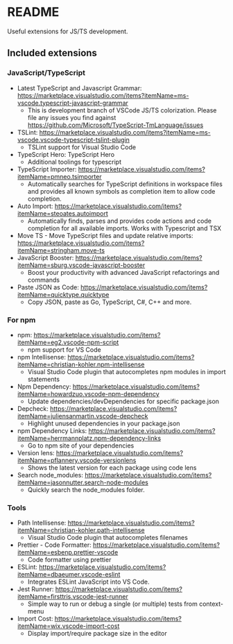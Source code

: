 # README

Useful extensions for JS/TS development.

## Included extensions

### JavaScript/TypeScript

- Latest TypeScript and Javascript Grammar: https://marketplace.visualstudio.com/items?itemName=ms-vscode.typescript-javascript-grammar
  - This is development branch of VSCode JS/TS colorization. Please file any issues you find against https://github.com/Microsoft/TypeScript-TmLanguage/issues
- TSLint: https://marketplace.visualstudio.com/items?itemName=ms-vscode.vscode-typescript-tslint-plugin
  - TSLint support for Visual Studio Code
- TypeScript Hero: TypeScript Hero
  - Additional toolings for typescript
- TypeScript Importer: https://marketplace.visualstudio.com/items?itemName=pmneo.tsimporter
  - Automatically searches for TypeScript definitions in workspace files and provides all known symbols as completion item to allow code completion.
- Auto Import: https://marketplace.visualstudio.com/items?itemName=steoates.autoimport
  - Automatically finds, parses and provides code actions and code completion for all available imports. Works with Typescript and TSX
- Move TS - Move TypeScript files and update relative imports: https://marketplace.visualstudio.com/items?itemName=stringham.move-ts
- JavaScript Booster: https://marketplace.visualstudio.com/items?itemName=sburg.vscode-javascript-booster
  - Boost your productivity with advanced JavaScript refactorings and commands
- Paste JSON as Code: https://marketplace.visualstudio.com/items?itemName=quicktype.quicktype
  - Copy JSON, paste as Go, TypeScript, C#, C++ and more.

### For npm

- npm: https://marketplace.visualstudio.com/items?itemName=eg2.vscode-npm-script
  - npm support for VS Code
- npm Intellisense: https://marketplace.visualstudio.com/items?itemName=christian-kohler.npm-intellisense
  - Visual Studio Code plugin that autocompletes npm modules in import statements
- Npm Dependency: https://marketplace.visualstudio.com/items?itemName=howardzuo.vscode-npm-dependency
  - Update dependencies/devDependencies for specific package.json
- Depcheck: https://marketplace.visualstudio.com/items?itemName=juliensanmartin.vscode-depcheck
  - Highlight unused dependencies in your package.json
- npm Dependency Links: https://marketplace.visualstudio.com/items?itemName=herrmannplatz.npm-dependency-links
  - Go to npm site of your dependencies
- Version lens: https://marketplace.visualstudio.com/items?itemName=pflannery.vscode-versionlens
  - Shows the latest version for each package using code lens
- Search node_modules: https://marketplace.visualstudio.com/items?itemName=jasonnutter.search-node-modules
  - Quickly search the node_modules folder.

### Tools

- Path Intellisense: https://marketplace.visualstudio.com/items?itemName=christian-kohler.path-intellisense
  - Visual Studio Code plugin that autocompletes filenames
- Prettier - Code Formatter: https://marketplace.visualstudio.com/items?itemName=esbenp.prettier-vscode
  - Code formatter using prettier
- ESLint: https://marketplace.visualstudio.com/items?itemName=dbaeumer.vscode-eslint
  - Integrates ESLint JavaScript into VS Code.
- Jest Runner: https://marketplace.visualstudio.com/items?itemName=firsttris.vscode-jest-runner
  - Simple way to run or debug a single (or multiple) tests from context-menu
- Import Cost: https://marketplace.visualstudio.com/items?itemName=wix.vscode-import-cost
  - Display import/require package size in the editor
